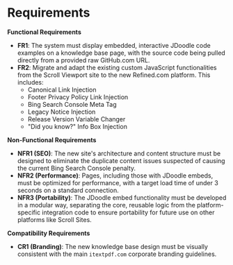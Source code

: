 # Requirements

**Functional Requirements**
* **FR1**: The system must display embedded, interactive JDoodle code examples on a knowledge base page, with the source code being pulled directly from a provided raw GitHub.com URL.
* **FR2**: Migrate and adapt the existing custom JavaScript functionalities from the Scroll Viewport site to the new Refined.com platform. This includes:
    * Canonical Link Injection
    * Footer Privacy Policy Link Injection
    * Bing Search Console Meta Tag
    * Legacy Notice Injection
    * Release Version Variable Changer
    * "Did you know?" Info Box Injection

**Non-Functional Requirements**
* **NFR1 (SEO)**: The new site's architecture and content structure must be designed to eliminate the duplicate content issues suspected of causing the current Bing Search Console penalty.
* **NFR2 (Performance)**: Pages, including those with JDoodle embeds, must be optimized for performance, with a target load time of under 3 seconds on a standard connection.
* **NFR3 (Portability)**: The JDoodle embed functionality must be developed in a modular way, separating the core, reusable logic from the platform-specific integration code to ensure portability for future use on other platforms like Scroll Sites.

**Compatibility Requirements**
* **CR1 (Branding)**: The new knowledge base design must be visually consistent with the main `itextpdf.com` corporate branding guidelines.